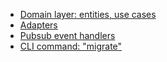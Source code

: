 - [Domain layer: entities, use cases](domain)
- [Adapters](adapter)
- [Pubsub event handlers](worker/conversion)
- [CLI command: "migrate"](cmd/migrate)
